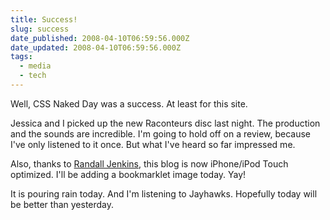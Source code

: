 ```yaml
---
title: Success!
slug: success
date_published: 2008-04-10T06:59:56.000Z
date_updated: 2008-04-10T06:59:56.000Z
tags:
  - media
  - tech
---
```


Well, CSS Naked Day was a success. At least for this site.

Jessica and I picked up the new Raconteurs disc last night. The production and the sounds are incredible. I'm going to hold off on a review, because I've only listened to it once. But what I've heard so far impressed me.

Also, thanks to [Randall Jenkins](http://randallpauljenkins.com/), this blog is now iPhone/iPod Touch optimized. I'll be adding a bookmarklet image today. Yay!

It is pouring rain today. And I'm listening to Jayhawks. Hopefully today will be better than yesterday.
